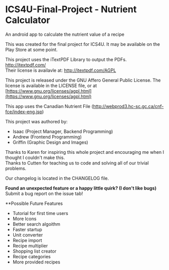 # ICS4U-Final-Project - Nutrient Calculator
An android app to calculate the nutrient value of a recipe

This was created for the final project for ICS4U. It may be available on the Play Store at some point.

This project uses the iTextPDF Library to output the PDFs. http://itextpdf.com/   
Their license is availavle at: http://itextpdf.com/AGPL

This project is released under the GNU Affero General Public License. The license is available in the LICENSE file, or at [https://www.gnu.org/licenses/agpl.html](https://www.gnu.org/licenses/agpl.html)

This app uses the Canadian Nutrient File (http://webprod3.hc-sc.gc.ca/cnf-fce/index-eng.jsp)

This project was authored by:
* Isaac (Project Manager, Backend Programming)
* Andrew (Frontend Programming)
* Griffin (Graphic Design and Images)

Thanks to Karen for inspiring this whole project and encouraging me when I thought I couldn't make this.   
Thanks to Cutten for teaching us to code and solving all of our trivial problems.

Our changelog is located in the CHANGELOG file.

**Found an unexpected feature or a happy little quirk? (I don't like bugs)**   
Submit a bug report on the issue tab!

**Possible Future Features
* Tutorial for first time users
* More Icons
* Better search algoithm
* Faster startup
* Unit converter
* Recipe import
* Recipe multiplier
* Shopping list creator
* Recipe categories
* More provided recipes
